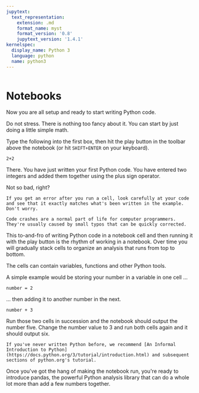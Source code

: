 ```yaml
---
jupytext:
  text_representation:
    extension: .md
    format_name: myst
    format_version: '0.8'
    jupytext_version: '1.4.1'
kernelspec:
  display_name: Python 3
  language: python
  name: python3
---
```


```{include} _templates/nav.html
```

# Notebooks

Now you are all setup and ready to start writing Python code.

Do not stress. There is nothing too fancy about it. You can start by just doing a little simple math.

Type the following into the first box, then hit the play button in the toolbar above the notebook (or hit `SHIFT+ENTER` on your keyboard).

```{code-cell}
2+2
```

There. You have just written your first Python code. You have entered two integers and added them together using the plus sign operator.

Not so bad, right?

```{note}
If you get an error after you run a cell, look carefully at your code and see that it exactly matches what's been written in the example. Don't worry.

Code crashes are a normal part of life for computer programmers. They're usually caused by small typos that can be quickly corrected.
```

This to-and-fro of writing Python code in a notebook cell and then running it with the play button is the rhythm of working in a notebook. Over time you will gradually stack cells to organize an analysis that runs from top to bottom.

The cells can contain variables, functions and other Python tools.

A simple example would be storing your number in a variable in one cell ...

```{code-cell}
number = 2
```

... then adding it to another number in the next.

```{code-cell}
number + 3
```

Run those two cells in succession and the notebook should output the number five. Change the number value to 3 and run both cells again and it should output six.

```{note}
If you've never written Python before, we recommend [An Informal Introduction to Python](https://docs.python.org/3/tutorial/introduction.html) and subsequent sections of python.org's tutorial.
```

Once you've got the hang of making the notebook run, you're ready to introduce pandas, the powerful Python analysis library that can do a whole lot more than add a few numbers together.
